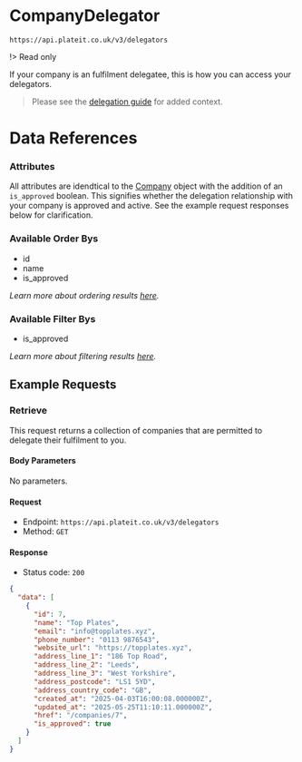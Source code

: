 # CompanyDelegator

`https://api.plateit.co.uk/v3/delegators`

!> Read only

If your company is an fulfilment delegatee, this is how you can access your delegators.

> Please see the [delegation guide](/fundamentals/delegations.md) for added context.

# Data References

### Attributes

All attributes are idendtical to the [Company](/objects/company.md) object with the addition of an `is_approved` boolean. This signifies whether the delegation relationship with your company is approved and active. See the example request responses below for clarification.

### Available Order Bys

* id
* name
* is_approved

*Learn more about ordering results [here](fundamentals/conventions.md#ordering-results).*

### Available Filter Bys

* is_approved

*Learn more about filtering results [here](fundamentals/conventions.md#filtering-results).*

## Example Requests

### Retrieve

This request returns a collection of companies that are permitted to delegate their fulfilment to you.

<!-- tabs:start -->

#### **Body Parameters**

No parameters.

#### **Request**

* Endpoint: `https://api.plateit.co.uk/v3/delegators`
* Method: `GET`

#### **Response**

* Status code: `200`

```json
{
  "data": [
    {
      "id": 7,
      "name": "Top Plates",
      "email": "info@topplates.xyz",
      "phone_number": "0113 9876543",
      "website_url": "https://topplates.xyz",
      "address_line_1": "186 Top Road",
      "address_line_2": "Leeds",
      "address_line_3": "West Yorkshire",
      "address_postcode": "LS1 5YD",
      "address_country_code": "GB",
      "created_at": "2025-04-03T16:00:08.000000Z",
      "updated_at": "2025-05-25T11:10:11.000000Z",
      "href": "/companies/7",
      "is_approved": true
    }
  ]
}
```
<!-- tabs:end -->

